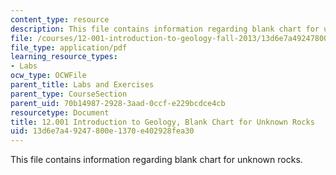 ```yaml
---
content_type: resource
description: This file contains information regarding blank chart for unknown rocks.
file: /courses/12-001-introduction-to-geology-fall-2013/13d6e7a49247800e1370e402928fea30_MIT12_001F13_Lab2-UnRo-HaB.pdf
file_type: application/pdf
learning_resource_types:
- Labs
ocw_type: OCWFile
parent_title: Labs and Exercises
parent_type: CourseSection
parent_uid: 70b14987-2928-3aad-0ccf-e229bcdce4cb
resourcetype: Document
title: 12.001 Introduction to Geology, Blank Chart for Unknown Rocks
uid: 13d6e7a4-9247-800e-1370-e402928fea30
---
```

This file contains information regarding blank chart for unknown rocks.

